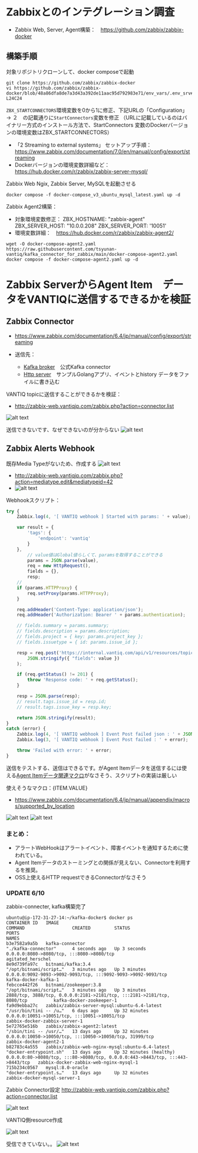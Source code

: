 # Zabbixとのインテグレーション調査

- Zabbix Web, Server, Agent構築：　https://github.com/zabbix/zabbix-docker

## 構築手順
対象リポジトリクローンして、docker composeで起動
```
git clone https://github.com/zabbix/zabbix-docker
vi https://github.com/zabbix/zabbix-docker/blob/48a86dfa8de7a3d43a392de11aac95d792983e71/env_vars/.env_srv#L24C1-L24C24
```
`ZBX_STARTCONNECTORS`環境変数を0から1に修正、下記URLの「Configuration」　→ ２　の記載通りに`StartConnectors`変数を修正 （URLに記載しているのはバイナリー方式のインストール方法で、StartConnectors
変数のDockerバージョンの環境変数はZBX_STARTCONNECTORS）
- 「2 Streaming to external systems」 セットアップ手順：　https://www.zabbix.com/documentation/7.0/en/manual/config/export/streaming
- Dockerバージョンの環境変数詳細など：　https://hub.docker.com/r/zabbix/zabbix-server-mysql/

Zabbix Web Ngix, Zabbix Server, MySQLを起動させる
```
docker compose -f docker-compose_v3_ubuntu_mysql_latest.yaml up -d
```

Zabbix Agent2構築： 
- 対象環境変数修正：
      ZBX_HOSTNAME: "zabbix-agent"
      ZBX_SERVER_HOST: "10.0.0.208"
      ZBX_SERVER_PORT: '10051'
- 環境変数詳細：　https://hub.docker.com/r/zabbix/zabbix-agent2/
```
wget -O docker-compose-agent2.yaml https://raw.githubusercontent.com/tsyunan-vantiq/kafka_connector_for_zabbix/main/docker-compose-agent2.yaml
docker compose -f docker-compose-agent2.yaml up -d
```

# Zabbix ServerからAgent Item　データをVANTIQに送信するできるかを検証

## Zabbix Connector

- https://www.zabbix.com/documentation/6.4/jp/manual/config/export/streaming

- 送信先：
  - [Kafka broker](https://git.zabbix.com/projects/ZT/repos/kafka-connector/browse)　公式Kafka connector
  - [Http server](https://git.zabbix.com/projects/ZT/repos/receiver/browse)　サンプルGolangアプリ、イベントとhistory データをファイルに書き込む

VANTIQ topicに送信することができるかを検証：
- http://zabbix-web.vantiqjp.com/zabbix.php?action=connector.list

![alt text](image.png)

送信できないです、なぜできないのが分からない
![alt text](image-1.png)

## Zabbix Alerts Webhook

既存Media Typeがないため、作成する
![alt text](image-2.png)
- http://zabbix-web.vantiqjp.com/zabbix.php?action=mediatype.edit&mediatypeid=42
- ![alt text](image-3.png)

Webhookスクリプト：
```js
try {
    Zabbix.log(4, '[ VANTIQ webhook ] Started with params: ' + value);

    var result = {
        'tags': {
            'endpoint': 'vantiq'
        }
    },
        // value値はGlobal値らしくて、paramsを取得することができる
        params = JSON.parse(value),
        req = new HttpRequest(),
        fields = {},
        resp;
    // 
    if (params.HTTPProxy) {
        req.setProxy(params.HTTPProxy);
    }

    req.addHeader('Content-Type: application/json');
    req.addHeader('Authorization: Bearer ' + params.authentication);

    // fields.summary = params.summary;
    // fields.description = params.description;
    // fields.project = { key: params.project_key };
    // fields.issuetype = { id: params.issue_id };

    resp = req.post('https://internal.vantiq.com/api/v1/resources/topics/zabbixtopic',
        JSON.stringify({ "fields": value })
    );

    if (req.getStatus() != 201) {
        throw 'Response code: ' + req.getStatus();
    }

    resp = JSON.parse(resp);
    // result.tags.issue_id = resp.id;
    // result.tags.issue_key = resp.key;

    return JSON.stringify(result);
}
catch (error) {
    Zabbix.log(4, '[ VANTIQ webhook ] Event Post failed json : ' + JSON.stringify({ "fields": fields }));
    Zabbix.log(3, '[ VANTIQ webhook ] Event Post failed : ' + error);

    throw 'Failed with error: ' + error;
}
```

送信をテストする、送信はできるです。がAgent Itemデータを送信するには使える[Agent Itemデータ関連マクロ](https://www.zabbix.com/documentation/6.4/jp/manual/appendix/macros/supported_by_location)がなさそう、スクリプトの実装は厳しい

使えそうなマクロ：{ITEM.VALUE}
- https://www.zabbix.com/documentation/6.4/jp/manual/appendix/macros/supported_by_location

![alt text](image-5.png)
![alt text](image-6.png)

### まとめ：

- アラートWebHookはアラートイベント、障害イベントを通知するために使われている。
- Agent Itemデータのストーミングとの関係が見えない、Connectorを利用するを推奨。
- OSS上使えるHTTP requestできるConnectorがなさそう

### UPDATE 6/10

zabbix-connecter, kafka構築完了

```
ubuntu@ip-172-31-27-14:~/kafka-docker$ docker ps
CONTAINER ID   IMAGE                                             COMMAND                  CREATED         STATUS                    PORTS                                                                            NAMES
b3e7582a9a5b   kafka-connector                                   "./kafka-connector"      4 seconds ago   Up 3 seconds              0.0.0.0:8080->8080/tcp, :::8080->8080/tcp                                        agitated_herschel
8e9d739fa97c   bitnami/kafka:3.4                                 "/opt/bitnami/script…"   3 minutes ago   Up 3 minutes              0.0.0.0:9092-9093->9092-9093/tcp, :::9092-9093->9092-9093/tcp                    kafka-docker-kafka-1
febcce442f26   bitnami/zookeeper:3.8                             "/opt/bitnami/script…"   3 minutes ago   Up 3 minutes              2888/tcp, 3888/tcp, 0.0.0.0:2181->2181/tcp, :::2181->2181/tcp, 8080/tcp          kafka-docker-zookeeper-1
fa9d9ebba27c   zabbix/zabbix-server-mysql:ubuntu-6.4-latest      "/usr/bin/tini -- /u…"   6 days ago      Up 32 minutes             0.0.0.0:10051->10051/tcp, :::10051->10051/tcp                                    zabbix-docker-zabbix-server-1
5e72765e516b   zabbix/zabbix-agent2:latest                       "/sbin/tini -- /usr/…"   13 days ago     Up 32 minutes             0.0.0.0:10050->10050/tcp, :::10050->10050/tcp, 31999/tcp                         zabbix-docker-agent2-1
b82783c4a555   zabbix/zabbix-web-nginx-mysql:ubuntu-6.4-latest   "docker-entrypoint.sh"   13 days ago     Up 32 minutes (healthy)   0.0.0.0:80->8080/tcp, :::80->8080/tcp, 0.0.0.0:443->8443/tcp, :::443->8443/tcp   zabbix-docker-zabbix-web-nginx-mysql-1
715b234c0567   mysql:8.0-oracle                                  "docker-entrypoint.s…"   13 days ago     Up 32 minutes                                                                                              zabbix-docker-mysql-server-1
```

Zabbix Connector設定
http://zabbix-web.vantiqjp.com/zabbix.php?action=connector.list

![alt text](image-11.png)

VANTIQ側resource作成

![alt text](image-7.png)

受信できていない。。
![alt text](image-10.png)
